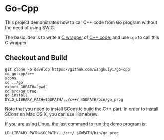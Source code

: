 # Go-Cpp #

This project demonstrates how to call C++ code from Go program without
the need of using SWIG.

The basic idea is to write a
[C wrapper](https://github.com/wangkuiyi/go-cpp/tree/master/c%2B%2B/c%2B%2B_interface_lib)
of
[C++ code](https://github.com/wangkuiyi/go-cpp/tree/master/c%2B%2B/c%2B%2B_static_lib),
and use `cgo` to call this C wrapper.

## Checkout and Build

    git clone -b develop https://github.com/wangkuiyi/go-cpp
    cd go-cpp/c++
    scons
    cd ../go
    export GOPATH=`pwd`
    cd src/go_prog
    go install
    DYLD_LIBRARY_PATH=$GOPATH/../c++/ $GOPATH/bin/go_prog

Note that you need to install SCons to build the C++ part.  In order
to install SCons on Mac OS X, you can use Homebrew.

If you are using Linux, the last command to run the demo program is:

    LD_LIBRARY_PATH=$GOPATH/../c++/ $GOPATH/bin/go_prog
